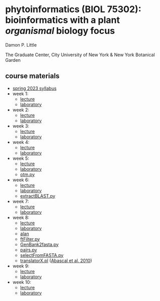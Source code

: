 # phytoinformatics (BIOL 75302): bioinformatics with a plant *organismal* biology focus

Damon P. Little

The Graduate Center, City University of New York & New York Botanical Garden


## course materials

* [spring 2023 syllabus](phytoinformatics2023-syllabus.pdf)
* week 1: 
   * [lecture](phytoinformatics2023-week01.pdf)
   * [laboratory](phytoinformatics2023-lab01.pdf)
* week 2: 
   * [lecture](phytoinformatics2023-week02.pdf)
   * [laboratory](phytoinformatics2023-lab02.pdf)
* week 3: 
   * [lecture](phytoinformatics2023-week03.pdf)
   * [laboratory](phytoinformatics2023-lab03.pdf)
* week 4: 
   * [lecture](phytoinformatics2023-week04.pdf)
   * [laboratory](phytoinformatics2023-lab04.pdf)
* week 5: 
   * [lecture](phytoinformatics2023-week05.pdf)
   * [laboratory](phytoinformatics2023-lab05.pdf)
   * [otm.py](otm.py)
* week 6: 
   * [lecture](phytoinformatics2023-week06.pdf)
   * [laboratory](phytoinformatics2023-lab06.pdf)
   * [extractBLAST.py](extractBLAST.py)
* week 7: 
   * [lecture](phytoinformatics2023-week07.pdf)
   * [laboratory](phytoinformatics2023-lab07.pdf)
* week 8: 
   * [lecture](phytoinformatics2023-week08.pdf)
   * [laboratory](phytoinformatics2023-lab08.pdf)
   * [alan](https://github.com/mpdunne/alan/blob/master/alan) 
   * [ftFilter.py](ftFilter.py)
   * [GenBank2fasta.py](GenBank2fasta.py)
   * [pairs.py](pairs.py)
   * [selectFromFASTA.py](selectFromFASTA.py) 
   * [translatorX.pl](translatorX.pl) ([Abascal et al. 2010](http://dx.doi.org/10.1093/nar/gkq291))
* week 9: 
   * [lecture](phytoinformatics2023-week09.pdf)
   * [laboratory](phytoinformatics2023-lab09.pdf)
* week 10: 
   * [lecture](phytoinformatics2023-week10.pdf)
   * [laboratory](phytoinformatics2023-lab10.pdf)